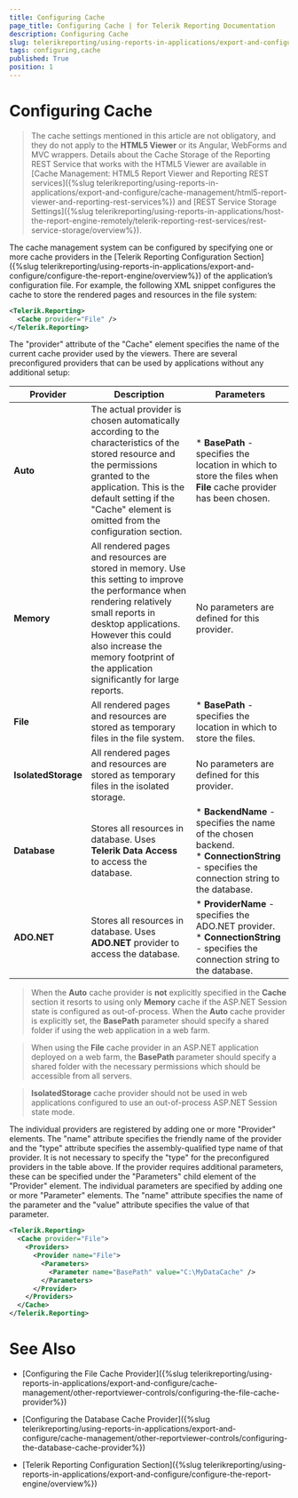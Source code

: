 ```yaml
---
title: Configuring Cache
page_title: Configuring Cache | for Telerik Reporting Documentation
description: Configuring Cache
slug: telerikreporting/using-reports-in-applications/export-and-configure/cache-management/other-reportviewer-controls/configuring-cache
tags: configuring,cache
published: True
position: 1
---
```


# Configuring Cache



> The cache settings mentioned in this article are not obligatory, and they do not apply to the            __HTML5 Viewer__ or its Angular, WebForms and MVC wrappers. Details about the Cache Storage of the Reporting REST           Service that works with the HTML5 Viewer are available in           [Cache Management: HTML5 Report Viewer and Reporting REST services]({%slug telerikreporting/using-reports-in-applications/export-and-configure/cache-management/html5-report-viewer-and-reporting-rest-services%})           and [REST Service Storage Settings]({%slug telerikreporting/using-reports-in-applications/host-the-report-engine-remotely/telerik-reporting-rest-services/rest-service-storage/overview%}).         


The cache management system can be configured by specifying one or more cache providers in the [Telerik Reporting Configuration Section]({%slug telerikreporting/using-reports-in-applications/export-and-configure/configure-the-report-engine/overview%})         of the application’s configuration file. For example, the following XML snippet configures the cache to         store the rendered pages and resources in the file system:       

    
````xml
<Telerik.Reporting>
  <Cache provider="File" />
</Telerik.Reporting>
````

The "provider" attribute of the "Cache" element specifies the name of the current cache provider used by the viewers. There         are several preconfigured providers that can be used by applications without any additional setup:       


| Provider | Description | Parameters |
| ------ | ------ | ------ |
| __Auto__ |The actual provider is chosen automatically according to the characteristics of the stored resource and the permissions granted to               the application. This is the default setting if the "Cache" element is omitted from the configuration section.|* __BasePath__ - specifies the location in which to store the files when __File__ cache provider has been chosen.|
| __Memory__ |All rendered pages and resources are stored in memory. Use this setting to improve the performance when rendering relatively small               reports in desktop applications. However this could also increase the memory footprint of the application significantly for large               reports.|No parameters are defined for this provider.|
| __File__ |All rendered pages and resources are stored as temporary files in the file system.|* __BasePath__ - specifies the location in which to store the files.|
| __IsolatedStorage__ |All rendered pages and resources are stored as temporary files in the isolated storage.|No parameters are defined for this provider.|
| __Database__ |Stores all resources in database. Uses __Telerik Data Access__ to access the database.|* __BackendName__ -  specifies the name of the chosen backend.<br/>* __ConnectionString__ - specifies the connection string to the database.|
| __ADO.NET__ |Stores all resources in database. Uses __ADO.NET__ provider to access the database.|* __ProviderName__ -  specifies the ADO.NET provider.<br/>* __ConnectionString__ - specifies the connection string to the database.|


> When the  __Auto__ cache provider is  __not__ explicitly specified in the  __Cache__         section it resorts to using only  __Memory__ cache if the ASP.NET Session state is configured as out-of-process. When           the  __Auto__ cache provider is explicitly set, the  __BasePath__ parameter should specify a shared folder if           using the web application in a web farm.         


> When using the  __File__ cache provider in an ASP.NET application deployed on a web farm, the            __BasePath__ parameter should specify a shared folder with the necessary permissions which should be           accessible from all servers.         


>  __IsolatedStorage__ cache provider should not be used in web applications configured to use an out-of-process ASP.NET Session state mode.         


The individual providers are registered by adding one or more "Provider" elements. The "name" attribute specifies the friendly         name of the provider and the "type" attribute specifies the assembly-qualified type name of that provider. It is not necessary to         specify the "type" for the preconfigured providers in the table above. If the provider requires additional parameters, these can be         specified under the "Parameters" child element of the "Provider" element. The individual parameters are specified by adding one         or more "Parameter" elements. The "name" attribute specifies the name of the parameter and the "value" attribute specifies the value         of that parameter.       

    
````xml
<Telerik.Reporting>
  <Cache provider="File">
    <Providers>
      <Provider name="File">
        <Parameters>
          <Parameter name="BasePath" value="C:\MyDataCache" />
        </Parameters>
      </Provider>
    </Providers>
  </Cache>
</Telerik.Reporting>
````


# See Also


 

* [Configuring the File Cache Provider]({%slug telerikreporting/using-reports-in-applications/export-and-configure/cache-management/other-reportviewer-controls/configuring-the-file-cache-provider%})

 

* [Configuring the Database Cache Provider]({%slug telerikreporting/using-reports-in-applications/export-and-configure/cache-management/other-reportviewer-controls/configuring-the-database-cache-provider%})

 

* [Telerik Reporting Configuration Section]({%slug telerikreporting/using-reports-in-applications/export-and-configure/configure-the-report-engine/overview%})

